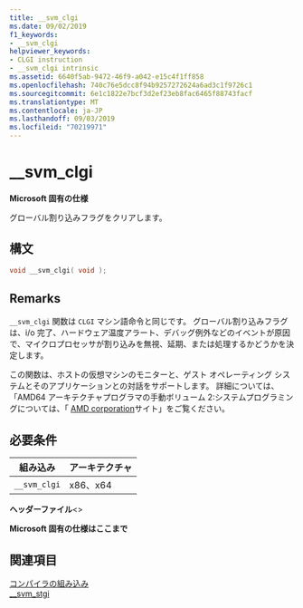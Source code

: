 ```yaml
---
title: __svm_clgi
ms.date: 09/02/2019
f1_keywords:
- __svm_clgi
helpviewer_keywords:
- CLGI instruction
- __svm_clgi intrinsic
ms.assetid: 6640f5ab-9472-46f9-a042-e15c4f1ff858
ms.openlocfilehash: 740c76e5dcc8f94b9257272624a6ad3c1f9726c1
ms.sourcegitcommit: 6e1c1822e7bcf3d2ef23eb8fac6465f88743facf
ms.translationtype: MT
ms.contentlocale: ja-JP
ms.lasthandoff: 09/03/2019
ms.locfileid: "70219971"
---
```

# <a name="__svm_clgi"></a>__svm_clgi

**Microsoft 固有の仕様**

グローバル割り込みフラグをクリアします。

## <a name="syntax"></a>構文

```C
void __svm_clgi( void );
```

## <a name="remarks"></a>Remarks

`__svm_clgi` 関数は `CLGI` マシン語命令と同じです。 グローバル割り込みフラグは、i/o 完了、ハードウェア温度アラート、デバッグ例外などのイベントが原因で、マイクロプロセッサが割り込みを無視、延期、または処理するかどうかを決定します。

この関数は、ホストの仮想マシンのモニターと、ゲスト オペレーティング システムとそのアプリケーションとの対話をサポートします。 詳細については、「AMD64 アーキテクチャプログラマの手動ボリューム 2:システムプログラミングについては、「 [AMD corporation](https://developer.amd.com/resources/developer-guides-manuals/)サイト」をご覧ください。

## <a name="requirements"></a>必要条件

|組み込み|アーキテクチャ|
|---------------|------------------|
|`__svm_clgi`|x86、x64|

**ヘッダーファイル**\<>

**Microsoft 固有の仕様はここまで**

## <a name="see-also"></a>関連項目

[コンパイラの組み込み](../intrinsics/compiler-intrinsics.md)\
[__svm_stgi](../intrinsics/svm-stgi.md)
